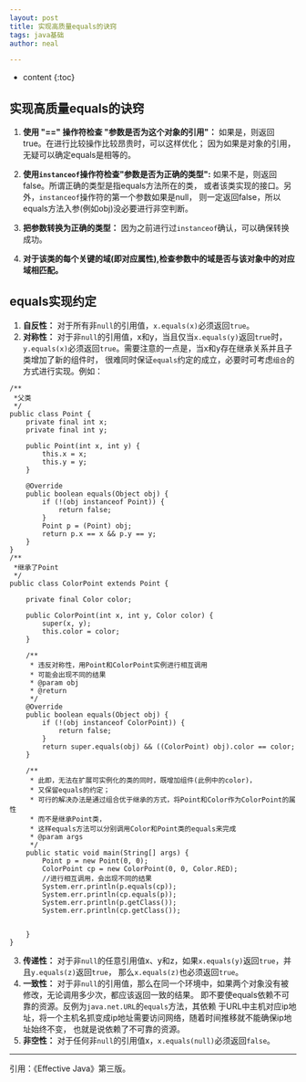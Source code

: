 ```yaml
---
layout: post
title: 实现高质量equals的诀窍
tags: java基础
author: neal

---
```

* content
{:toc}

## 实现高质量equals的诀窍
1. **使用 "==" 操作符检查 "参数是否为这个对象的引用"：**
如果是，则返回true。在进行比较操作比较昂贵时，可以这样优化；
因为如果是对象的引用，无疑可以确定equals是相等的。
2. **使用`instanceof`操作符检查"参数是否为正确的类型":**
如果不是，则返回false。所谓正确的类型是指equals方法所在的类，
或者该类实现的接口。另外，`instanceof`操作符的第一个参数如果是null，
则一定返回false，所以equals方法入参(例如obj)没必要进行非空判断。




3. **把参数转换为正确的类型：**
因为之前进行过`instanceof`确认，可以确保转换成功。
4. **对于该类的每个关键的域(即对应属性),检查参数中的域是否与该对象中的对应域相匹配。**

## equals实现约定
1. **自反性：**
对于所有非`null`的引用值，`x.equals(x)`必须返回`true`。
2. **对称性：**
对于非`null`的引用值，x和y，当且仅当`x.equals(y)`返回`true`时，
`y.equals(x)`必须返回`true`。需要注意的一点是，当x和y存在继承关系并且子类增加了新的组件时，
很难同时保证`equals`约定的成立，必要时可考虑`组合`的方式进行实现。例如：
```
/**
 *父类
 */
public class Point {
    private final int x;
    private final int y;

    public Point(int x, int y) {
        this.x = x;
        this.y = y;
    }

    @Override
    public boolean equals(Object obj) {
        if (!(obj instanceof Point)) {
            return false;
        }
        Point p = (Point) obj;
        return p.x == x && p.y == y;
    }
}
/**
 *继承了Point
 */
public class ColorPoint extends Point {

    private final Color color;

    public ColorPoint(int x, int y, Color color) {
        super(x, y);
        this.color = color;
    }

    /**
     * 违反对称性，用Point和ColorPoint实例进行相互调用
     * 可能会出现不同的结果
     * @param obj
     * @return
     */
    @Override
    public boolean equals(Object obj) {
        if (!(obj instanceof ColorPoint)) {
            return false;
        }
        return super.equals(obj) && ((ColorPoint) obj).color == color;
    }

    /**
     * 此即，无法在扩展可实例化的类的同时，既增加组件(此例中的color)，
     * 又保留equals的约定；
     * 可行的解决办法是通过组合优于继承的方式，将Point和Color作为ColorPoint的属性
     * 而不是继承Point类，
     * 这样equals方法可以分别调用Color和Point类的equals来完成
     * @param args
     */
    public static void main(String[] args) {
        Point p = new Point(0, 0);
        ColorPoint cp = new ColorPoint(0, 0, Color.RED);
        //进行相互调用，会出现不同的结果
        System.err.println(p.equals(cp));
        System.err.println(cp.equals(p));
        System.err.println(p.getClass());
        System.err.println(cp.getClass());


    }
}
```
3. **传递性：**
对于非`null`的任意引用值x、y和z，如果`x.equals(y)`返回`true`，并且`y.equals(z)`返回`true`，
那么`x.equals(z)`也必须返回`true`。
4. **一致性：**
对于非`null`的引用值，那么在同一个环境中，如果两个对象没有被修改，无论调用多少次，都应该返回一致的结果。
即不要使equals依赖不可靠的资源。反例为`java.net.URL`的`equals`方法，其依赖
于URL中主机对应ip地址，将一个主机名抓变成ip地址需要访问网络，随着时间推移就不能确保ip地址始终不变，
也就是说依赖了不可靠的资源。
5. **非空性：**
对于任何非`null`的引用值x，`x.equals(null)`必须返回`false`。

---
引用：《Effective Java》第三版。



